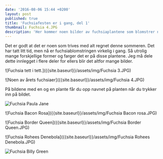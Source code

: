 ```yaml
---
date: '2016-08-06 15:44 +0200'
layout: post
published: true
title: 'Fuchsiafesten er i gang, del 1'
thumbnail: Fuchsia 4.JPG
description: 'Her kommer noen bilder av fuchsiaplantene som blomstrer nå. '
---
```


Det er godt at det er noen som trives med alt regnet denne sommeren. Det har tatt litt tid, men nå er fuchsiablomstringen virkelig i gang. Så utrolig mange forskjellige former og farger det er på disse plantene. Jeg må dele dette innlegget i flere deler for ellers blir det altfor mange bilder.

![Fuchsia tett i tett.]({{site.baseurl}}/assets/img/Fuchsia 3.JPG)

![Noen av årets fuchsiaer]({{site.baseurl}}/assets/img/Fuchsia 4.JPG)

På bildene med en og en plante får du opp navnet på planten når du trykker inn på bildet.

<!--more-->

![Fuchsia Paula Jane]({{site.baseurl}}/assets/img/Fuchsia%20Paula%20Jane.JPG)

![Fuchsia Bacon Rosa]({{site.baseurl}}/assets/img/Fuchsia Bacon rosa.JPG)

![Fuchsia Border Queen]({{site.baseurl}}/assets/img/Fuchsia Border Queen.JPG)

![Fuchsia Rohees Denebola]({{site.baseurl}}/assets/img/Fuchsia Rohees Denebola.JPG)

![Fuchsia Billy Green]({{site.baseurl}}/assets/img/Billy%20Green.JPG)
